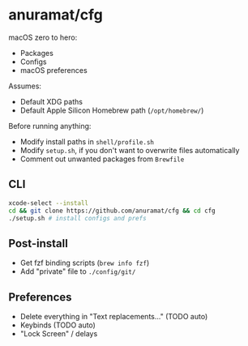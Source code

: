 # anuramat/cfg

macOS zero to hero:
- Packages
- Configs
- macOS preferences

Assumes:
- Default XDG paths
- Default Apple Silicon Homebrew path (`/opt/homebrew/`)

Before running anything:
- Modify install paths in `shell/profile.sh`
- Modify `setup.sh`, if you don't want to overwrite files automatically
- Comment out unwanted packages from `Brewfile`

## CLI
```bash
xcode-select --install
cd && git clone https://github.com/anuramat/cfg && cd cfg
./setup.sh # install configs and prefs
```

## Post-install
- Get fzf binding scripts (`brew info fzf`)
- Add "private" file to `./config/git/`

## Preferences
- Delete everything in "Text replacements..." (TODO auto)
- Keybinds (TODO auto)
- "Lock Screen" / delays
